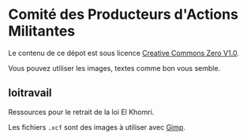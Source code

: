 Comité des Producteurs d'Actions Militantes
===========================================

Le contenu de ce dépot est sous licence [Creative Commons Zero V1.0](https://creativecommons.org/publicdomain/zero/1.0/).

Vous pouvez utiliser les images, textes comme bon vous semble.

## loitravail
Ressources pour le retrait de la loi El Khomri.

Les fichiers ``.xcf`` sont des images à utiliser avec [Gimp](http://www.gimp.org/).

